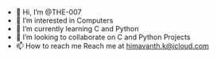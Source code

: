 - 👋 Hi, I’m @THE-007
- 👀 I’m interested in Computers
- 🌱 I’m currently learning C and Python
- 💞️ I’m looking to collaborate on C and Python Projects
- 📫 How to reach me 
Reach me at himavanth.k@icloud.com

<!---
THE-007/THE-007 is a ✨ special ✨ repository because its `README.md` (this file) appears on your GitHub profile.
You can click the Preview link to take a look at your changes.
--->
